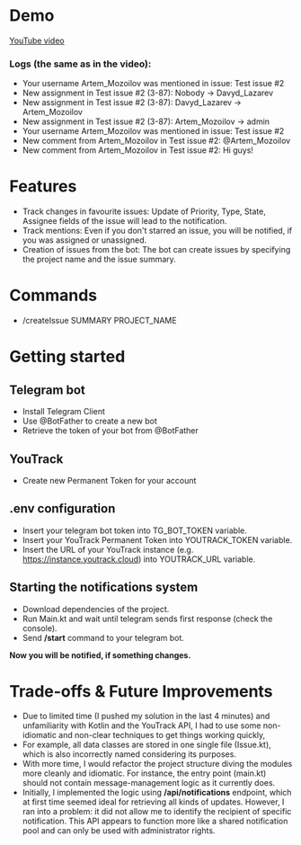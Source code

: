 # Demo
[YouTube video](https://youtu.be/OaiNx6z6TXI)
### Logs (the same as in the video):
- Your username Artem_Mozoilov was mentioned in issue: Test issue #2
- New assignment in Test issue #2 (3-87): Nobody -> Davyd_Lazarev
- New assignment in Test issue #2 (3-87): Davyd_Lazarev -> Artem_Mozoilov
- New assignment in Test issue #2 (3-87): Artem_Mozoilov -> admin
- Your username Artem_Mozoilov was mentioned in issue: Test issue #2
- New comment from Artem_Mozoilov in Test issue #2: @Artem_Mozoilov
- New comment from Artem_Mozoilov in Test issue #2: Hi guys!

# Features
- Track changes in favourite issues: Update of Priority, Type, State, Assignee fields of the issue will lead to the notification.
- Track mentions: Even if you don't starred an issue, you will be notified, if you was assigned or unassigned.
- Creation of issues from the bot: The bot can create issues by specifying the project name and the issue summary.

# Commands
- /createIssue SUMMARY PROJECT_NAME

# Getting started
## Telegram bot
- Install Telegram Client
- Use @BotFather to create a new bot
- Retrieve the token of your bot from @BotFather

## YouTrack
- Create new Permanent Token for your account

## .env configuration
- Insert your telegram bot token into TG_BOT_TOKEN variable.
- Insert your YouTrack Permanent Token into YOUTRACK_TOKEN variable.
- Insert the URL of your YouTrack instance (e.g. https://instance.youtrack.cloud) into YOUTRACK_URL variable.

## Starting the notifications system
- Download dependencies of the project.
- Run Main.kt and wait until telegram sends first response (check the console).
- Send __/start__ command to your telegram bot.

__Now you will be notified, if something changes.__

# Trade-offs & Future Improvements
- Due to limited time (I pushed my solution in the last 4 minutes) and unfamiliarity with Kotlin and the YouTrack API, I had to use some non-idiomatic and non-clear techniques to get things working quickly,
- For example, all data classes are stored in one single file (Issue.kt), which is also incorrectly named considering its purposes.
- With more time, I would refactor the project structure diving the modules more cleanly and idiomatic. For instance, the entry point (main.kt) should not contain message-management logic as it currently does.
- Initially, I implemented the logic using __/api/notifications__ endpoint, which at first time seemed ideal for retrieving all kinds of updates. However, I ran into a problem: it did not allow me to identify the recipient of specific notification. This API appears to function more like a shared notification pool and can only be used with administrator rights.
